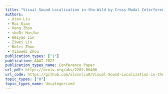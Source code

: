 ```yaml
---  
title: "Visual Sound Localization in-the-Wild by Cross-Modal Interference Erasing"  
authors:  
 - Xian Liu  
 - Rui Qian  
 - Hang Zhou  
 - <b>Di Hu</b>  
 - Weiyao Lin  
 - Ziwei Liu  
 - Bolei Zhou  
 - Xiaowei Zhou  
publication_types: ["1"]  
publication: AAAI 2022   
publication_types_name: Conference Paper  
url_pdf: https://arxiv.org/abs/2202.06406  
url_code: https://github.com/alvinliu0/Visual-Sound-Localization-in-the-Wild  
topic_types: ["0"]
topic_types_name: Uncategorized
---  
```


